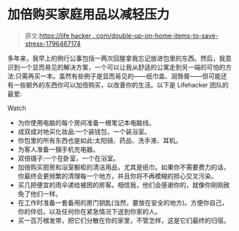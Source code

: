 # 加倍购买家庭用品以减轻压力

> 原文:[https://life hacker . com/double-up-on-home-items-to-save-stress-1796467174](https://lifehacker.com/double-up-on-household-items-to-save-stress-1796467174)

多年来，我早上的例行公事包括一两次回屋拿我忘记放进包里的东西。然后，我意识到一个显而易见的解决方案，一个可以让我从舒适的公寓走到另一端的可怕的方法:只需再买一本。虽然有些例子是显而易见的——纸巾盒、润唇膏——但可能还有一些额外的东西你可以加倍购买，以改善你的生活。以下是 Lifehacker 团队的最爱:

Watch

*   为你使用电脑的每个房间准备一根笔记本电脑线。
*   成双成对地买化妆品:一个装钱包，一个装浴室。
*   你包里的所有东西也是如此:太阳镜、药品、洗手液、耳机。
*   为客人准备一捆手机充电器。
*   双倍镊子:一个在卧室，一个在浴室。
*   加倍购买厨房和浴室橱柜的清洁用品，尤其是纸巾。如果你不需要费力的话，你最终会更频繁的清理每一个地方，并且你将不再模糊的担心交叉污染。
*   买几把便宜的雨伞递给被困的房客。相信我，他们会感谢你的，就像你刚刚赦免了他们一样。
*   在工作时准备一套备用的房门钥匙(当然，要放在安全的地方)。方便你自己，你的伴侣，以及任何你在紧急情况下送到你家的人。
*   买一百万根发带，把它们分散在你的家里，不管怎样，这是它们最终的归宿。